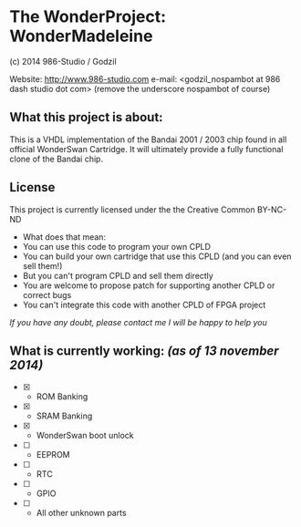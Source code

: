 The WonderProject: WonderMadeleine
==================================
(c) 2014  986-Studio / Godzil

Website: http://www.986-studio.com
e-mail: <godzil_nospambot at 986 dash studio dot com> (remove the underscore nospambot of course)


What this project is about:
---------------------------

This is a VHDL implementation of the Bandai 2001 / 2003 chip found in all official WonderSwan Cartridge. It will ultimately provide a fully functional clone of the Bandai chip.


License
-------
This project is currently licensed under the the Creative Common BY-NC-ND

* What does that mean:
 * You can use this code to program your own CPLD
 *  You can build your own cartridge that use this CPLD (and you can even sell them!)
 *  But you can't program CPLD and sell them directly
 *  You are welcome to propose patch for supporting another CPLD or correct bugs
 *  You can't integrate this code with another CPLD of FPGA project

*If you have any doubt, please contact me I will be happy to help you*

What is currently working: _(as of 13 november 2014)_
--------------------------
- [x] - ROM Banking
- [x] - SRAM Banking
- [x] - WonderSwan boot unlock
- [ ] - EEPROM
- [ ] - RTC
- [ ] - GPIO
- [ ] - All other unknown parts
